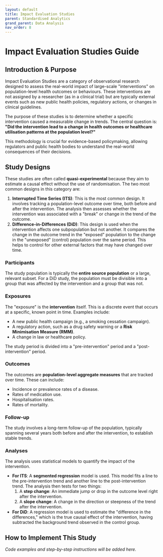 ```yaml
---
layout: default
title: Impact Evaluation Studies
parent: Standardised Analytics
grand_parent: Data Analysis
nav_order: 8
---
```


# Impact Evaluation Studies Guide

## Introduction & Purpose

Impact Evaluation Studies are a category of observational research designed to assess the real-world impact of large-scale "interventions" on population-level health outcomes or behaviours. These interventions are not assigned by a researcher (as in a clinical trial) but are typically external events such as new public health policies, regulatory actions, or changes in clinical guidelines.

The purpose of these studies is to determine whether a specific intervention caused a measurable change in trends. The central question is: **"Did the intervention lead to a change in health outcomes or healthcare utilisation patterns at the population level?"**

This methodology is crucial for evidence-based policymaking, allowing regulators and public health bodies to understand the real-world consequences of their decisions.

## Study Designs

These studies are often called **quasi-experimental** because they aim to estimate a causal effect without the use of randomisation. The two most common designs in this category are:

1.  **Interrupted Time Series (ITS)**: This is the most common design. It involves tracking a population-level outcome over time, both before and after the intervention. The analysis then assesses whether the intervention was associated with a "break" or change in the trend of the outcome.
2.  **Difference-in-Differences (DiD)**: This design is used when the intervention affects one subpopulation but not another. It compares the change in the outcome trend in the "exposed" population to the change in the "unexposed" (control) population over the same period. This helps to control for other external factors that may have changed over time.

### Participants

The study population is typically the **entire source population** or a large, relevant subset. For a DiD study, the population must be divisible into a group that was affected by the intervention and a group that was not.

### Exposures

The "exposure" is the **intervention** itself. This is a discrete event that occurs at a specific, known point in time. Examples include:

*   A new public health campaign (e.g., a smoking cessation campaign).
*   A regulatory action, such as a drug safety warning or a **Risk Minimisation Measure (RMM)**.
*   A change in law or healthcare policy.

The study period is divided into a "pre-intervention" period and a "post-intervention" period.

### Outcomes

The outcomes are **population-level aggregate measures** that are tracked over time. These can include:

*   Incidence or prevalence rates of a disease.
*   Rates of medication use.
*   Hospitalisation rates.
*   Rates of mortality.

### Follow-up

The study involves a long-term follow-up of the population, typically spanning several years both before and after the intervention, to establish stable trends.

### Analyses

The analysis uses statistical models to quantify the impact of the intervention.

*   **For ITS**: A **segmented regression** model is used. This model fits a line to the pre-intervention trend and another line to the post-intervention trend. The analysis then tests for two things:
    1.  A **step change**: An immediate jump or drop in the outcome level right after the intervention.
    2.  A **slope change**: A change in the direction or steepness of the trend after the intervention.
*   **For DiD**: A regression model is used to estimate the "difference in the differences," which is the true causal effect of the intervention, having subtracted the background trend observed in the control group.

## How to Implement This Study

*Code examples and step-by-step instructions will be added here.*
